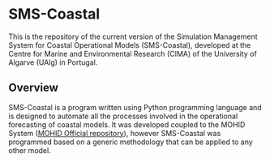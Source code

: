 # SMS-Coastal
This is the repository of the current version of the Simulation Management System for Coastal Operational Models (SMS-Coastal), developed at the Centre for Marine and Environmental Research (CIMA) of the University of Algarve (UAlg) in Portugal.
## Overview
SMS-Coastal is a program written using Python programming language and is designed to automate all the processes involved in the operational forecasting of coastal models. It was developed coupled to the MOHID System ([MOHID Official repository](https://github.com/Mohid-Water-Modelling-System/Mohid)), however SMS-Coastal was programmed based on a generic methodology that can be applied to any other model.
